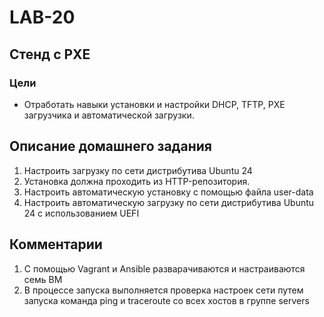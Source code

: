 # LAB-20
## Стенд c PXE
### Цели
- Отработать навыки установки и настройки DHCP, TFTP, PXE загрузчика и автоматической загрузки.

## Описание домашнего задания
1. Настроить загрузку по сети дистрибутива Ubuntu 24
2. Установка должна проходить из HTTP-репозитория.
3. Настроить автоматическую установку c помощью файла user-data
4. Настроить автоматическую загрузку по сети дистрибутива Ubuntu 24 c использованием UEFI


## Комментарии
1. С помощью Vagrant и Ansible разварачиваются и настраиваются семь ВМ
2. В процессе запуска выполняется проверка настроек сети путем запуска команда ping и traceroute со всех хостов в группе servers